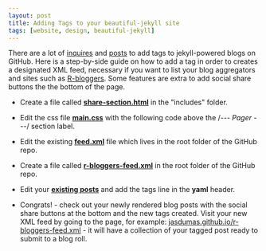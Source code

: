 ```yaml
---
layout: post
title: Adding Tags to your beautiful-jekyll site
tags: [website, design, beautiful-jekyll]
---
```



There are a lot of [inquires](http://pavdmyt.com/how-to-implement-tags-at-jekyll-website/) and [posts](http://charliepark.org/tags-in-jekyll/) to add tags to jekyll-powered blogs on GitHub. Here is a step-by-side guide on how to add a tag in order to creates a designated XML feed, necessary if you want to list your blog aggregators and sites such as [R-bloggers](https://www.r-bloggers.com/). Some features are extra to add social share buttons the the bottom of the page.

* Create a file called [**share-section.html**](https://github.com/jasdumas/jasdumas.github.io/commit/ed3a57afefade4f4f9cb3b5a07131d7c242115ab) in the "includes" folder.

* Edit the css file [**main.css**](https://github.com/jasdumas/jasdumas.github.io/commit/0ca9565367b599b2dab52063330589b317eaecfa) with the following code above the /*--- Pager ---*/ section label.

* Edit the existing [**feed.xml**](https://github.com/jasdumas/jasdumas.github.io/commit/83e0f736fce52aae3579d80bb538a1069d206c29) file which lives in the root folder of the GitHub repo.

* Create a file called [**r-bloggers-feed.xml**](https://github.com/jasdumas/jasdumas.github.io/commit/e87046a8b50ce06850b44ecf7273fa5d8b95d9cd) in the root folder of the GitHub repo.

* Edit your [**existing posts**](https://github.com/jasdumas/jasdumas.github.io/commit/a5f94ab9118b3af1bde8d01fc331b9445c2ce08a) and add the tags line in the **yaml** header.

* Congrats! - check out your newly rendered blog posts with the social share buttons at the bottom and the new tags created. Visit your new XML feed by going to the page, for example: [jasdumas.github.io/r-bloggers-feed.xml](http://jasdumas.github.io/r-bloggers-feed.xml) - it will have a collection of your tagged post ready to submit to a blog roll.
